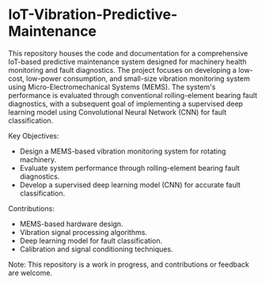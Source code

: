 # IoT-Vibration-Predictive-Maintenance
This repository houses the code and documentation for a comprehensive IoT-based predictive maintenance system designed for machinery health monitoring and fault diagnostics. The project focuses on developing a low-cost, low-power consumption, and small-size vibration monitoring system using Micro-Electromechanical Systems (MEMS). The system's performance is evaluated through conventional rolling-element bearing fault diagnostics, with a subsequent goal of implementing a supervised deep learning model using Convolutional Neural Network (CNN) for fault classification.

Key Objectives:

- Design a MEMS-based vibration monitoring system for rotating machinery.
- Evaluate system performance through rolling-element bearing fault diagnostics.
- Develop a supervised deep learning model (CNN) for accurate fault classification.

Contributions:

- MEMS-based hardware design.
- Vibration signal processing algorithms.
- Deep learning model for fault classification.
- Calibration and signal conditioning techniques.

Note: This repository is a work in progress, and contributions or feedback are welcome.
